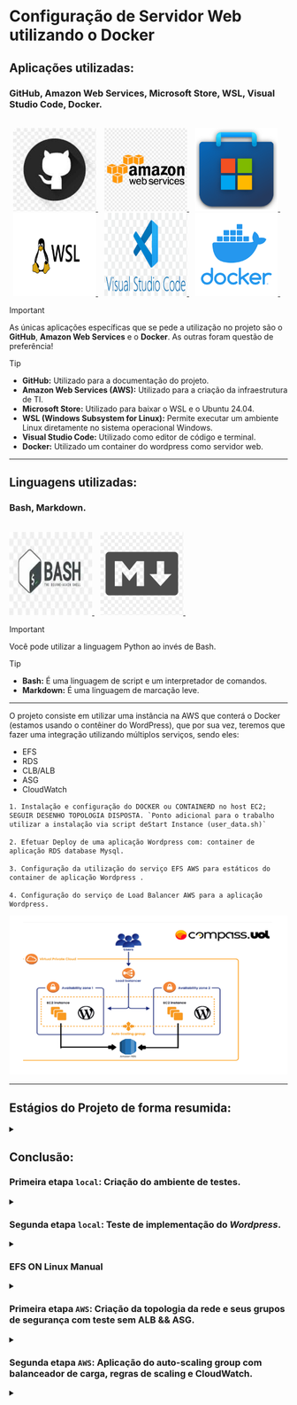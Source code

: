 # Configuração de Servidor Web utilizando o Docker

## Aplicações utilizadas:

### GitHub, Amazon Web Services, Microsoft Store, WSL, Visual Studio Code, Docker.

<div align="center">
  <br>
  <a href="https://github.com/">
    <img src="https://github.com/Daijinpala/projeto_1/blob/main/logo/gitlogo.png" alt="GitHub" width="150">
  </a>&ensp;

  <a href="https://www.googleadservices.com/pagead/aclk?sa=L&ai=DChcSEwjKuL74ltWLAxXoEUQIHY40KqwYABAAGgJkeg&co=1&ase=2&gclid=CjwKCAiA5eC9BhAuEiwA3CKwQp-uZ-EhfKVs_yaTVCZmvhF8olLyCz4sF_rQXc-KTkKjJ6zjkq_KbRoCmx0QAvD_BwE&ei=46i4Z7zJLbLb5OUP_NnOYQ&ohost=www.google.com&cid=CAESVeD2mSl7f0Xe0yyJImaMygYDsAuUvVqE8TXk7HbEuO8df6HhHkyj13nbeuQIUd6NDilzCovM3hpvmJWnXIKlBj1rDcr0Uva9DVYGZCTyi2T-YG-tn0A&sig=AOD64_3dqO5hHHx21zCm5ROWF8TSPV62pA&q&sqi=2&nis=4&adurl&ved=2ahUKEwj8xrT4ltWLAxWyLbkGHfysMwwQ0Qx6BAgIEAE">
    <img src="https://github.com/Daijinpala/projeto_1/blob/main/logo/amazonlogo.png" alt="Amazon Web Services" width="150" height="150">
  </a>&ensp;

  <a href="https://apps.microsoft.com/home?hl=pt-BR&gl=BR">
    <img src="https://github.com/Daijinpala/projeto_1/blob/main/logo/micstorelogo.png" alt="Microsoft Store" width="150" height="150">
  </a>&ensp;

  <a href="https://www.microsoft.com/store/productId/9P9TQF7MRM4R?ocid=libraryshare">
    <img src="https://github.com/Daijinpala/projeto_1/blob/main/logo/wsllogo.png" alt="WSL" width="150" height="150">
  </a>&ensp;

  <a href="https://code.visualstudio.com/">
    <img src="https://github.com/Daijinpala/projeto_1/blob/main/logo/vscodelogo.png" alt="Visual Studio Code" width="150" height="150">
  </a>&ensp;

  <a href="https://hub.docker.com/">
    <img src="https://github.com/Daijinpala/projeto_1/blob/main/logo/dockerlogo.png" alt="Nginx" width="150" height="150">
  </a>&ensp;
</div>

> [!IMPORTANT]
> As únicas aplicações específicas que se pede a utilização no projeto são o **GitHub**, **Amazon Web Services** e o **Docker**. As outras foram questão de preferência!

> [!TIP]
> - **GitHub:** Utilizado para a documentação do projeto.
> - **Amazon Web Services (AWS):** Utilizado para a criação da infraestrutura de TI.
> - **Microsoft Store:** Utilizado para baixar o WSL e o Ubuntu 24.04.
> - **WSL (Windows Subsystem for Linux):** Permite executar um ambiente Linux diretamente no sistema operacional Windows.
> - **Visual Studio Code:** Utilizado como editor de código e terminal.
> - **Docker:** Utilizado um container do wordpress como servidor web.

---

## Linguagens utilizadas:

### Bash, Markdown.

<div align="left">
  <br>
  <a href="https://www.gnu.org/software/bash/">
    <img src="https://github.com/Daijinpala/projeto_1/blob/main/logo/bashlogo.jpeg" alt="Bash" width="150" height="150">
  </a>&ensp;

  <a href="https://www.markdownguide.org/">
    <img src="https://github.com/Daijinpala/projeto_1/blob/main/logo/marklogo.png" alt="Markdown" width="150" height="150">
  </a>&ensp;
</div>

> [!IMPORTANT]
> Você pode utilizar a linguagem Python ao invés de Bash.

> [!TIP]
> - **Bash:** É uma linguagem de script e um interpretador de comandos.
> - **Markdown:** É uma linguagem de marcação leve.

---


O projeto consiste em utilizar uma instância na AWS que conterá o Docker (estamos usando o contêiner do WordPress), que por sua vez, teremos que fazer uma integração utilizando múltiplos serviços, sendo eles:

- EFS
- RDS
- CLB/ALB
- ASG
- CloudWatch

```
1. Instalação e configuração do DOCKER ou CONTAINERD no host EC2; SEGUIR DESENHO TOPOLOGIA DISPOSTA. `Ponto adicional para o trabalho utilizar a instalação via script deStart Instance (user_data.sh)`

2. Efetuar Deploy de uma aplicação Wordpress com: container de aplicação RDS database Mysql. 

3. Configuração da utilização do serviço EFS AWS para estáticos do container de aplicação Wordpress .

4. Configuração do serviço de Load Balancer AWS para a aplicação Wordpress.

```

![1](png/print.png)

<hr>

## Estágios do Projeto de forma resumida:

<div>
<details align="left">
    <summary></summary>
1. Rodar o wordpress local ✅
  
2. Criar a VPC, EC2 ✅
   
3. Criou o RDS ✅
   
4. Instalou o Docker na EC2 ✅
   
5. Rodou o Wordpress na EC2 ✅
   
6. Criou um script de inicialização no User Data e o testou ✅
    
7. Criou o auto-scaling group e balanceador de Carga ✅
    
8. Criou regras de scaling ✅
    
9. Monitoramento no Cloudwatch ✅

### Pontos de atenção:

- Não utilizar ip público para saída do serviços WP (Evitem publicar o serviço WP via IP Público) 
- Sugestão para o tráfego de internet sair pelo LB (Load Balancer Classic)
- Pastas públicas e estáticos do wordpress sugestão de utilizar o EFS (Elastic File Sistem)
- Fica a critério de cada integrante usar Dockerfile ou Dockercompose;
- Necessário demonstrar a aplicação wordpress funcionando (tela de login) 
- Aplicação Wordpress precisa estar rodando na porta 80 ou 8080;
- Utilizar repositório git para versionamento; 
- Criar documentação.

</details>
</div>

## Conclusão:

### Primeira etapa `local`: Criação do ambiente de testes.

<div>
<details align="left">
    <summary></summary>
1 - Baixe o wsl (Pela loja da Microsoft || Por linha de comando).

```
wsl --install
```


2 - Instale a versão mais atual do ubuntu (Pela loja da Microsoft || Por linha de comando).

```
wsl --install -d Ubuntu-24.04
```

3 - Instale o um editor de código de sua preferência (VScode).

```
https://code.visualstudio.com/download
```

4 - Faça um conexão ao wsl.

![2](png/base.png)

```
Assim que você entrar no vscode já com o wsl instalado ele vai te recomendar que baixe uma extensão chamada wsl, após a instalação você podera clicar no simbolo >< no canto inferior esquerdo e após isso é só apertar em "Connect to WSL" e estará dentro da maquina !! 
```

5 - Atualize a maquina.

```
sudo apt update && sudo apt upgrade -y
```

6 - Instale o docker && docker compose.

```
1- sudo apt install -y ca-certificates curl gnupg

2- sudo install -m 0755 -d /etc/apt/keyrings
curl -fsSL https://download.docker.com/linux/ubuntu/gpg | sudo gpg --dearmor -o /etc/apt/keyrings/docker.gpg
sudo chmod a+r /etc/apt/keyrings/docker.gpg

3- echo \
  "deb [arch=$(dpkg --print-architecture) signed-by=/etc/apt/keyrings/docker.gpg] https://download.docker.com/linux/ubuntu \
  $(. /etc/os-release && echo "$VERSION_CODENAME") stable" | \
  sudo tee /etc/apt/sources.list.d/docker.list > /dev/null

4- sudo apt update

5- sudo apt install -y docker-ce docker-ce-cli containerd.io docker-buildx-plugin docker-compose-plugin

6- sudo usermod -aG docker $USER

7- sudo systemctl enable docker
sudo systemctl start docker

----------------------------------------------------------------------------------------

1- Instale as dependências necessárias.
2- Adicione a chave GPG oficial do Docker.
3- Adicione o repositório do Docker ao APT.
4- Atualize novamente.
5- Instale o Docker && o docker compose.
6- Adicione seu usuário ao grupo `docker` (Opcional).
7- Habilite o Docker para iniciar com o sistema (Opcional).
```
</div>

### Segunda etapa `local`: Teste de implementação do *Wordpress*.

<div>
<details align="left">
    <summary></summary>
1-  Criar uma abstração dos volumes e redes (Opcional).

```
----------------------------------------------------------------------------------------

|- NETWORK
|-- NAME 'tunel'

----------------------------------------------------------------------------------------

|- VOLUMES
|-- NAME wordp
|-- NAME dbm

----------------------------------------------------------------------------------------

Projeto: foi definido que o nome da rede será 'tunel' e que será criado dois volumes, um para armazenar os arquivos do site(wordp) e o outro, arquivos referentes ao banco de dados(dbm).
```

2- Criar volumes para arquivos do site e do banco de dados.

```
1- docker volume create wordp

2- docker volume create dbm

3- docker volume ls

----------------------------------------------------------------------------------------

1- Cria um volume para o Wordpress.
2- Cria um volume para o Banco de dados mysql.
3- Listas os volumes.
```


3- Criar uma rede para permitir uma conexão entre o banco e o site.

```
1- docker network create tunel

2- docker network ls

----------------------------------------------------------------------------------------

1- Cria uma rede com o nome 'tunel'.
2- Lista as redes.
```

4- Criar pastas para armazenar arquivos referentes ao projeto.

```
1- mkdir projetinho
2- cd projetinho

----------------------------------------------------------------------------------------

1- Cria uma diretório com o nome 'projetinho'
2- Entra no diretório especificado (Por mais leigo que seja, fazer uma estrutura para um projeto é essencial).
```

5- Checar a documentação  do docker-hub

```
https://hub.docker.com/_/wordpress
```

6- Criar uma abstração do banco de dados (Opcional).

```
|- DB NAME 'projetinho'
|-- DB USER 'cariani'
|-- DB PASSWORD '0311'
```

7- Criar um compose seguindo a documentação acima.

nano `docker-compose.yml`: 
```
services:
  web:
    image: wordpress
    restart: always
    ports:
      - "80:80"
    environment:
      WORDPRESS_DB_HOST: db
      WORDPRESS_DB_USER: cariani
      WORDPRESS_DB_PASSWORD: 0311
      WORDPRESS_DB_NAME: projetinho
    volumes:
      - wordp:/var/www/html
    networks:
      - tunel

  db:
    image: mysql:8.0
    restart: always
    environment:
      MYSQL_DATABASE: projetinho
      MYSQL_USER: cariani
      MYSQL_PASSWORD: 0311
      MYSQL_RANDOM_ROOT_PASSWORD: '1'
    volumes:
      - dbm:/var/lib/mysql
    networks:
      - tunel

networks:
  tunel:
    driver: bridge

volumes:
  wordp:
  dbm:

```

8- Executar o compose, e após o teste apagar ele.

```
1- docker compose up -d

2- docker compose down

----------------------------------------------------------------------------------------
 
1- Executa o arquivo 'docker-compose.yml'
2- Exclui os containers gerados(Caso não tenha criado os volumes e a rede antes de executar, o mesmo irá criar as redes serão excluidas más os volumes permanecerão)
```

9- Resultado.

![3](png/Result.png)

<br>

![4](png/posinst.png)
</div>

### EFS ON Linux Manual

<div>
<details align="left">
    <summary></summary>

1- Criar o grupo de segurança para o EFS

![00](png/efs-entrada.png)
![01](png/efs-saida.png)

2- Criar um EFS.

![02](png/efs-cri-2.png)
![03](png/efs-cri-2.1.png)


<hr>

![04](png/efs-cri-3.png)
![05](png/efs-cri-fim.png)

<hr>
3- Montagem manualmente da pasta

![06](png/mount-1.png)
![07](png/mount-2.png)

4- Entrar na EC2 via ssh

5- Instale os pacotes necessários

Documentação Linux: https://docs.aws.amazon.com/pt_br/efs/latest/ug/using-amazon-efs-utils.html
Documentação oficial para outras distribuições: https://docs.aws.amazon.com/pt_br/efs/latest/ug/installing-amazon-efs-utils.html (não funciona, testei somente na distribuição do ubuntu)

no `Linux`:
```
sudo yum install amazon-efs-utils -y
```

![08](png/dw-efs.png)

no `Ubuntu`:
```
$ sudo apt-get update
$ sudo apt-get -y install git binutils rustc cargo pkg-config libssl-dev gettext
$ git clone https://github.com/aws/efs-utils
$ cd efs-utils
$ ./build-deb.sh
$ sudo apt-get -y install ./build/amazon-efs-utils*deb
```

6- Monte uma pasta

```
Crie uma pasta para fazer a montagem

mkdir wordpress

Cole o que copiamos do nosso efs para um montagem manual

Exemplo: sudo mount -t efs -o tls fs-06887e858d43acc91:/ wordpress
```

![09](png/efs-mount-ec2.png)

7- Execute o Wordpress e seja feliz

nano `docker-compose.yml`:
```
services:
  web:
    image: wordpress
    restart: always
    ports:
      - "80:80"
    environment:
      WORDPRESS_DB_HOST: 
      WORDPRESS_DB_USER: flavor
      WORDPRESS_DB_PASSWORD: 998049352
      WORDPRESS_DB_NAME: db_projetinho
    volumes:
      - /home/ec2-user/wordpress:/var/www/html
    networks:
      - tunel

networks:
  tunel:
    driver: bridge
```

comando pra executar o container 
```
Linux:
docker-compose up -d

---------------------------------------------------------
Ubuntu:
docker compose up -d
```
Antes de executar o wordpress:
![010](png/teste-efs-1.png)

<hr>

Executando a instalação do wordpress:
![011](png/PósInst.png)

No monitoramento:
![012](png/monitoraefs.png)

Conteúdo na pasta:
![013](png/conteudopasta.png)

- Testando em uma Ec2 em outra região

Adicione a região nas configurações de rede do EFS:
![014](png/testeec2azB.png)

Após isso é só entrar na outra ec2, criar uma pasta com o mesmo nome e por fim entrar nela e verificar se o conteúdo está lá:
![015](png/férias.png)

</div>


### Primeira etapa `AWS`: Criação da topologia da rede e seus grupos de segurança com teste sem ALB && ASG.

<div>
<details align="left">
    <summary></summary>
1- Criar a VPC

![5](png/vcp.png)

2- Criar os grupos de segurança.

![6](png/gpsg.png)

3- Criar o banco de dados(RDS).

```
Especificações: 

- RDS com MySQL, sem Multi-AZ e instâncias db.t3.micro

----------------------------------------------------------------------------------------

|- NAME DB 'db-wordpress'
|-- NAME USER 'flavor'
|-- PASSWORD '998049352'
|--- DATABASE NAME 'db_projetinho'

```
![7](png/rds_mysql.png)

![8](png/rds_gratuito.png)

![9](png/rds_config.png)


```
Após a criação do banco de dados, RDS > escolha o seu banco > security > altere a regra de entrada pro grupo de segurança que vai estar sua ec2.
```

4- Criar uma EC2.

![10](png/ec2_image.png)

![11](png/ec2_network.png)

![12](png/ec2_userdata.png)


Documento utilizado no`userdata`:
```
#!/bin/bash

 sudo apt update -y
 sudo apt upgrade -y
 
 sudo apt install -y ca-certificates curl gnupg wget
 
 sudo install -m 0755 -d /etc/apt/keyrings
 curl -fsSL https://download.docker.com/linux/ubuntu/gpg | sudo gpg --dearmor -o /etc/apt/keyrings/docker.gpg
 sudo chmod a+r /etc/apt/keyrings/docker.gpg
 
 echo "deb [arch=$(dpkg --print-architecture) signed-by=/etc/apt/keyrings/docker.gpg] https://download.docker.com/linux/ubuntu \
   $(. /etc/os-release && echo "$VERSION_CODENAME") stable" | \
   sudo tee /etc/apt/sources.list.d/docker.list > /dev/null
 
 sudo apt update -y
 sudo apt install -y docker-ce docker-ce-cli containerd.io docker-buildx-plugin docker-compose-plugin
 
 sudo apt install -y mysql-client
 
 sudo usermod -aG docker $USER
 
 newgrp docker
 
 sudo systemctl enable docker
 sudo systemctl start docker
```

5- Entar na EC2 via ssh.

6- Baixar o *mysql-client* para testar a conectividade com o banco de dados

```
sudo apt install -y mysql-client

----------------------------------------------------------------------------------------

mysql -h [ENDEREÇO_DO_BANCO] -u [USUÁRIO] -p -e "SHOW DATABASES;"
```

nano `docker-compose.yml`: 
```
services:
  web:
    image: wordpress
    restart: always
    ports:
      - "80:80"
    environment:
      WORDPRESS_DB_HOST: db-wordpress.c98i000mqf2o.us-east-1.rds.amazonaws.com
      WORDPRESS_DB_USER: flavor
      WORDPRESS_DB_PASSWORD: 998049352
      WORDPRESS_DB_NAME: db_projetinho
    networks:
      - tunel

networks:
  tunel:
    driver: bridge
```

![13](png/rds_fim.png)

</div>

### Segunda etapa `AWS`: Aplicação do auto-scaling group com balanceador de carga, regras de scaling e CloudWatch.

<div>
<details align="left">
    <summary></summary>

1 - Criar uma VPC.

![aws_doc](png/projetinhovpc.png)

2 - Fazer com que as Sub-redes publicas tenham o IP publico atribuído automaticamente

![aws_doc](png/sub_1.png)

![aws_doc](png/sub_2.png)

![aws_doc](png/sub_3.png)

3- Criar um grupo de segurança para o servidor web (sem regras de entrada ou saída).

4- Criar um grupo de segurança para o RDS (mysql).

![aws_doc](png/sg_rds-1.png)

![aws_doc](png/sg-rds-2.png)

5- Criar um grupo de segurança para o EFS.

![aws_doc](png/sg_efs-1.png)

![aws_doc](png/sg-efs-2.png)

6- Criar um grupo de segurança para o ALB || CLB.

![aws_doc](png/sg_alb-1.png)

![aws_doc](png/sg_alb-2.png)

7- Editar o grupo de segurança do WebServer que está vazio (conterá nossa aplicação do wordpress).

![aws_doc](png/sg_web-1.png)

![aws_doc](png/sg-web-2.png)

8- Criar o EFS.

![aws_doc](png/efs-1.png)

![aws_doc](png/efs-2.png)

![aws_doc](png/efs-3.png)

1) `Aperte para ir para próxima aba`

2) `Selecionar o grupo de segurança do EFS criado anteriormente`

![aws_doc](png/efs-4.png)

3)  `Só avançar até terminar`

![aws_doc](png/efs-5.png)

9- Criar o RDS.

1)  `Escolher a ultima versão disponível`

![aws_doc](png/rds-1.png)

2)  `Escolher o nivel gratuito`

![aws_doc](png/rds-2.png)

3)  `Guardar essas informações:`

![aws_doc](png/rds-3.png)

4)  `Mudar para t3 micro:`

![aws_doc](png/rds-4.png)

5)  `Alterar o limite maximo de armazenamento escalonavel:`

![aws_doc](png/rds-5.png)

6)  `Verificar se está na VPC correta:`

![aws_doc](png/rds-6.png)

7)  `Selecionar o grupo de segurança do RDS`

![aws_doc](png/rds-7.png)

8)  `Antes de finalizar a criação RDS, definir um nome pro banco de dados inicial e guardar essa informação`

![aws_doc](png/rds-8.png)

9)  `O banco demora bastante pra subir`

![aws_doc](png/rds-9.png)

10- Pegar e armazenar o endereço do banco de dados && o ponto de montagem EFS.

1) `RDS`

![aws_doc](png/peq-1.png)

![aws_doc](png/peq-2.png)

2) `EFS`

![aws_doc](png/peq-3.png)

![aws_doc](png/peq-4.png)

![aws_doc](png/peq-5.png)

11- Alterar esse userdata && o docker-compose.yml para que contenha suas informações

`userdata`
```
#!/bin/bash

sudo yum update -y
sudo yum install -y docker wget amazon-efs-utils

sudo service docker start
sudo systemctl enable docker.service
sudo usermod -aG docker ec2-user

sudo curl -L "https://github.com/docker/compose/releases/latest/download/docker-compose-$(uname -s)-$(uname -m)" -o /usr/local/bin/docker-compose
sudo chmod +x /usr/local/bin/docker-compose

sudo mkdir -p /wordpress <<<<<< trocar o nome da pasta pra um de sua vontade
sudo mount -t efs -o tls fs-0a69c979ffa96bd6a:/ /wordpress  <<<<<<< fazer o mesmo aqui

if mountpoint -q /wordpress; then
    echo "EFS montado com sucesso em /wordpress"
else
    echo "Falha ao montar EFS"
    exit 1
fi

wget -O /home/ec2-user/docker-compose.yml https://raw.githubusercontent.com/Daijinpala/AVA4_24032025/main/POTATO%20SCRIPT/docker-compose.yml

sudo chown ec2-user:ec2-user /home/ec2-user/docker-compose.yml

cd /home/ec2-user
sudo docker-compose up -d
```

`docker-compose.yml`
```
services:
  web:
    image: wordpress
    restart: always
    ports:
      - "80:80"
    environment:
      WORDPRESS_DB_HOST: seu_endpoint_do_banco_de_dados
      WORDPRESS_DB_USER: o_usuario_do_seu_rds
      WORDPRESS_DB_PASSWORD: sua_senha
      WORDPRESS_DB_NAME: o_nome_da_sua_database
    volumes:
      - /home/ec2-user/pastadesuapreferencia:/var/www/html
    networks:
      - tunel

networks:
  tunel:
    driver: bridge
```

12- Criar um Modelo de Execução (Lauch Template)

![aws_doc](png/lt-1.png)

1)  `Escolher o linux aws (o userdata que criei só funciona nele)`

![aws_doc](png/lt-2.png)

![aws_doc](png/lt-3.png)

2)  `Não escolha uma sub-rede especifica e escolha o grupo de segurança criado para os servidores web`

![aws_doc](png/lt-4.png)

3)  `Colocar as Tags que a patricia passou nas tags de recurso, nos detalhes avançados colocar o arquivo no user-data (observação: terá que trocar o ponto de montagem pelo que está no seu EFS)`

![aws_doc](png/lt-5.png)

13- Criar um CLB

1)  `Clique em criar um loadbalancer`

![aws_doc](png/clb-1.png)

2)  `Selecione o CLB, note que ele aparce em um neu adicional`

![aws_doc](png/clb-2.png)

3)  `Coloque um nome nele e escolha as subnets que serão responsaveis pelo servidor web`

![aws_doc](png/clb-3.png)

4)  `Altere aonde será feito o teste  de HC (por padrão ele vem como "/index.html")`

![aws_doc](png/clb-4.png)

5)  `Criado com sucesso`

![aws_doc](png/clb-5.png)

14- Criar o ASG com o ALB || CLB.

1)  `Colocar um nome && ecolher o launch template que criamos anteriormente`

![aws_doc](png/asg-1.png)

2)  `Escolher as subnetes publicas de zonas diferentes para o LT`

![aws_doc](png/asg-2.png)

3) `utilizando o classic Load Balancer criado anteriormente`

![aws_doc](png/asg-2.1.png)

4)  `Caso queira utilizar o ALB`

![aws_doc](png/asg-3.png)
![aws_doc](png/asg-4.png)

5)  `Habilite o monitoramento do cloudwatch`

![aws_doc](png/asg-7.png)

6)  `Crie uma tag personalizada para saber quais são as instancias criadas pelo asg`

![aws_doc](png/asg-8.png)

7)  `Caso tenha utilizado o ALB, entre no seu loadbalancer, se você criou ele pelo ASG ele vai vir como padrão o grupo de segurança do seu webserver troque pelo o do ALB criado anteriormente`

![aws_doc](png/rep1.png)

![aws_doc](png/rep2.png)

8)  `Após terminar os testes reduza o numero de maquinas minimas e maximas para 0 no ASG (Auto Scaling Group), ele mesmo vai encerrar as instancias, só que demora`

15- `Aplicando monitoramento e manutenção com o cloudwatch`

1)  `Selecione o ASG que criamos anteriormente`

![aws_cw](png/cw-1.png)

2)  `Em escalabilidade automática crie uma politica`

![aws_cw](png/cw-3.png)

3)  `Crie ela utilizando a escalabilidade simples, coloque um nome e por fim adicione instancias(estaremos criando uma regra mais a fente que quando a utilização da cpu > 84% ela suba mais duas instancias)`

![aws_cw](png/cw-3.png)

4)  `Agora em cloudwatch e em alarmes, crie um alarme`

![aws_cw](png/cw-4.png)

5)  `Selecione uma métrica`

```
EC2 > By auto Scaling group > CPUutilization
```

![aws_cw](png/cw-5.png)

6)  `Defina que se a utilização da cpu estiver acima de 85% de utilização aconteça ele executrá a politica de escalabilidade automatica`

![aws_cw](png/cw-6.png)

7)  `Selecione a politica que criamos no passo 2`

![aws_cw](png/cw-7.png)

8)  `De um nome ao alarme`

![aws_cw](png/cw-8.png)

9)  `FIM`

16- Teste.

1)  `Verifique a criação das ec2 e suas zonas de disponibilidade`

![aws_doc](png/tess1.png)

2)  `Acesse o DNS do seu LB pelo navegador:`

![aws_doc](png/tess2.png)

3)  `Acesse as métricas pelo CloudWatch`

![aws_doc](png/tessfim.png)

4) `Acione o alarme que criamos anteriormente e veja o resultado:`

```
1- Abra o cloudshell

2-aws cloudwatch set-alarm-state --alarm-name "nome do alarme que criamos" --state-value ALARM --state-reason "motivo do teste"
```

![aws_doc](png/tess3.png)

</div>

